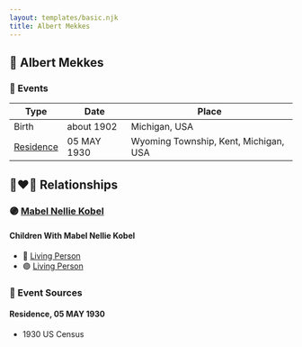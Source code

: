 ```yaml
---
layout: templates/basic.njk
title: Albert Mekkes
---
```

## 🔵 Albert Mekkes

### 📆 Events

Type | Date | Place
------ | ------ | ------
Birth | about 1902 | Michigan, USA
[Residence](#event-1) | 05 MAY 1930 | Wyoming Township, Kent, Michigan, USA

## 👩‍❤️‍👨 Relationships

### 🟣 [Mabel Nellie Kobel](/people/6/69123608)

#### Children With Mabel Nellie Kobel
* 🔵 [Living Person](/people/7/73461912)
* 🟣 [Living Person](/people/5/5629368)
### 📰 Event Sources

#### <a id="event-1"></a> Residence, 05 MAY 1930
* 1930 US Census